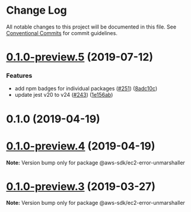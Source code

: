 # Change Log

All notable changes to this project will be documented in this file.
See [Conventional Commits](https://conventionalcommits.org) for commit guidelines.

# [0.1.0-preview.5](https://github.com/aws/aws-sdk-js-v3/compare/@aws-sdk/ec2-error-unmarshaller@0.1.0-preview.3...@aws-sdk/ec2-error-unmarshaller@0.1.0-preview.5) (2019-07-12)


### Features

* add npm badges for individual packages ([#251](https://github.com/aws/aws-sdk-js-v3/issues/251)) ([8adc10c](https://github.com/aws/aws-sdk-js-v3/commit/8adc10c))
* update jest v20 to v24 ([#243](https://github.com/aws/aws-sdk-js-v3/issues/243)) ([1e156ab](https://github.com/aws/aws-sdk-js-v3/commit/1e156ab))



# 0.1.0 (2019-04-19)





# [0.1.0-preview.4](https://github.com/aws/aws-sdk-js-v3/compare/@aws-sdk/ec2-error-unmarshaller@0.1.0-preview.3...@aws-sdk/ec2-error-unmarshaller@0.1.0-preview.4) (2019-04-19)

**Note:** Version bump only for package @aws-sdk/ec2-error-unmarshaller

# [0.1.0-preview.3](https://github.com/aws/aws-sdk-js-v3/compare/@aws-sdk/ec2-error-unmarshaller@0.1.0-preview.2...@aws-sdk/ec2-error-unmarshaller@0.1.0-preview.3) (2019-03-27)

**Note:** Version bump only for package @aws-sdk/ec2-error-unmarshaller
